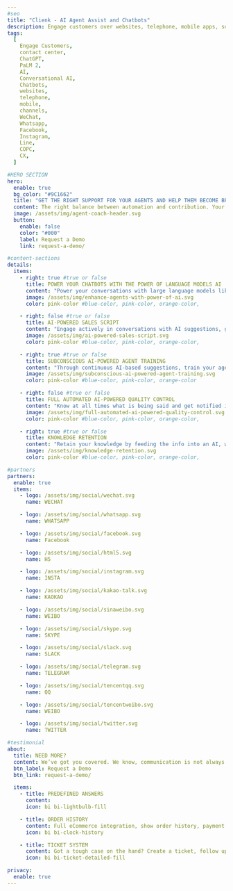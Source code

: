 ```yaml
---
#seo
title: "Clienk - AI Agent Assist and Chatbots"
description: Engage customers over websites, telephone, mobile apps, social media channels like WeChat, Whatsapp, Facebook, Instagram and many other popular messaging apps.
tags:
  [
    Engage Customers,
    contact center,
    ChatGPT,
    PaLM 2,
    AI,
    Conversational AI,
    Chatbots,
    websites,
    telephone,
    mobile,
    channels,
    WeChat,
    Whatsapp,
    Facebook,
    Instagram,
    Line,
    COPC,
    CX,
  ]

#HERO SECTION
hero:
  enable: true
  bg_color: "#9C1662"
  title: "GET THE RIGHT SUPPORT FOR YOUR AGENTS AND HELP THEM BECOME BRILLIANT"
  content: The right balance between automation and contribution. Your agents can team up with AI Virtual Assistants that will support them along their days of customer care heroes.
  image: /assets/img/agent-coach-header.svg
  button:
    enable: false
    color: "#000"
    label: Request a Demo
    link: request-a-demo/

#content-sections
details:
  items:
    - right: true #true or false
      title: POWER YOUR CHATBOTS WITH THE POWER OF LANGUAGE MODELS AI
      content: "Power your conversations with large language models like ChatGPT, PaLM 2 based AI-powered Virtual Customer Care & Sales Assistants. It is easy, we do it all the time!"
      image: /assets/img/enhance-agents-with-power-of-ai.svg
      color: pink-color #blue-color, pink-color, orange-color,

    - right: false #true or false
      title: AI-POWERED SALES SCRIPT
      content: "Engage actively in conversations with AI suggestions, guiding your agents to bring the customer down the sales funnel."
      image: /assets/img/ai-powered-sales-script.svg
      color: pink-color #blue-color, pink-color, orange-color,

    - right: true #true or false
      title: SUBCONSCIOUS AI-POWERED AGENT TRAINING
      content: "Through continuous AI-based suggestions, train your agents to become experts in days. Zero training investment, maximum outcome!"
      image: /assets/img/subconscious-ai-powered-agent-training.svg
      color: pink-color #blue-color, pink-color, orange-color

    - right: false #true or false
      title: FULL AUTOMATED AI-POWERED QUALITY CONTROL
      content: "Know at all times what is being said and get notified if things don’t go as you wish. Your Brands Tone and Voice is at stake. Don’t let that become a risk."
      image: /assets/img/full-automated-ai-powered-quality-control.svg
      color: pink-color #blue-color, pink-color, orange-color,

    - right: true #true or false
      title: KNOWLEDGE RETENTION
      content: "Retain your knowledge by feeding the info into an AI, with feedback to all your agents on the stage."
      image: /assets/img/knowledge-retention.svg
      color: pink-color #blue-color, pink-color, orange-color,

#partners
partners:
  enable: true
  items:
    - logo: /assets/img/social/wechat.svg
      name: WECHAT

    - logo: /assets/img/social/whatsapp.svg
      name: WHATSAPP

    - logo: /assets/img/social/facebook.svg
      name: Facebook

    - logo: /assets/img/social/html5.svg
      name: H5

    - logo: /assets/img/social/instagram.svg
      name: INSTA

    - logo: /assets/img/social/kakao-talk.svg
      name: KAOKAO

    - logo: /assets/img/social/sinaweibo.svg
      name: WEIBO

    - logo: /assets/img/social/skype.svg
      name: SKYPE

    - logo: /assets/img/social/slack.svg
      name: SLACK

    - logo: /assets/img/social/telegram.svg
      name: TELEGRAM

    - logo: /assets/img/social/tencentqq.svg
      name: QQ

    - logo: /assets/img/social/tencentweibo.svg
      name: WEIBO

    - logo: /assets/img/social/twitter.svg
      name: TWITTER

#testimonial
about:
  title: NEED MORE?
  content: We’ve got you covered. We know, communication is not always on live chat. Clienk also lets you attend to your social media comments and ask for some feedback to your customers without having to use any other tool
  btn_label: Request a Demo
  btn_link: request-a-demo/

  items:
    - title: PREDEFINED ANSWERS
      content:
      icon: bi bi-lightbulb-fill

    - title: ORDER HISTORY
      content: Full eCommerce integration, show order history, payment status, whatever is needed. All on the same screen.
      icon: bi bi-clock-history

    - title: TICKET SYSTEM
      content: Got a tough case on the hand? Create a ticket, follow up or delegate the conversation to another department.
      icon: bi bi-ticket-detailed-fill

privacy:
  enable: true
---
```

